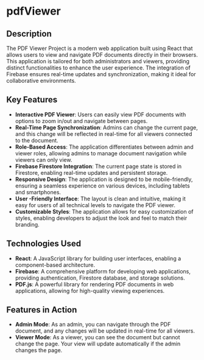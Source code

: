 # pdfViewer 

## Description

The PDF Viewer Project is a modern web application built using React that allows users to view and navigate PDF documents directly in their browsers. This application is tailored for both administrators and viewers, providing distinct functionalities to enhance the user experience. The integration of Firebase ensures real-time updates and synchronization, making it ideal for collaborative environments.

## Key Features

- **Interactive PDF Viewer**: Users can easily view PDF documents with options to zoom in/out and navigate between pages.
- **Real-Time Page Synchronization**: Admins can change the current page, and this change will be reflected in real-time for all viewers connected to the document.
- **Role-Based Access**: The application differentiates between admin and viewer roles, allowing admins to manage document navigation while viewers can only view.
- **Firebase Firestore Integration**: The current page state is stored in Firestore, enabling real-time updates and persistent storage.
- **Responsive Design**: The application is designed to be mobile-friendly, ensuring a seamless experience on various devices, including tablets and smartphones.
- **User -Friendly Interface**: The layout is clean and intuitive, making it easy for users of all technical levels to navigate the PDF viewer.
- **Customizable Styles**: The application allows for easy customization of styles, enabling developers to adjust the look and feel to match their branding.

## Technologies Used

- **React**: A JavaScript library for building user interfaces, enabling a component-based architecture.
- **Firebase**: A comprehensive platform for developing web applications, providing authentication, Firestore database, and storage solutions.
- **PDF.js**: A powerful library for rendering PDF documents in web applications, allowing for high-quality viewing experiences.

## Features in Action

- **Admin Mode**: As an admin, you can navigate through the PDF document, and any changes will be updated in real-time for all viewers.
- **Viewer Mode**: As a viewer, you can see the document but cannot change the page. Your view will update automatically if the admin changes the page.